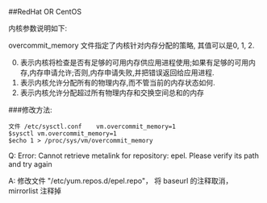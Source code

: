 
##RedHat OR CentOS

内核参数说明如下:

overcommit_memory 文件指定了内核针对内存分配的策略, 其值可以是0, 1, 2.

0. 表示内核将检查是否有足够的可用内存供应用进程使用;如果有足够的可用内存,内存申请允许;否则,内存申请失败,并把错误返回给应用进程.
1. 表示内核允许分配所有的物理内存,而不管当前的内存状态如何.
2. 表示内核允许分配超过所有物理内存和交换空间总和的内存

###修改方法:

    文件 /etc/sysctl.conf    vm.overcommit_memory=1
    $sysctl vm.overcommit_memory=1
    $echo 1 > /proc/sys/vm/overcommit_memory



Q: Error: Cannot retrieve metalink for repository: epel. Please verify its path and try again

A: 修改文件 "/etc/yum.repos.d/epel.repo"， 将 baseurl 的注释取消， mirrorlist 注释掉


